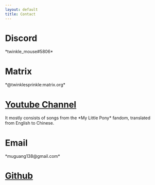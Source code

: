 ```yaml
---
layout: default
title: Contact
---
```


<head></head>

<div class="section">

<h1>Discord</h1>
<div class="content" markdown="1">
*twinkle_mouse#5806*
</div>

<h1>Matrix</h1>
<div class="content" markdown="1">
*@twinklesprinkle:matrix.org*
</div>

<h1>
<a href="https://www.youtube.com/c/muguang138">
Youtube Channel
</a>
</h1>
<div class="content" markdown="1">
It mostly consists of songs from the *My Little Pony* fandom, translated from English to Chinese.
</div>

<h1>Email</h1>
<div class="content" markdown="1">
*muguang138@gmail.com*
</div>

<h1>
<a href="https://github.com/Mg138">
Github
</a>
</h1>

</div>
